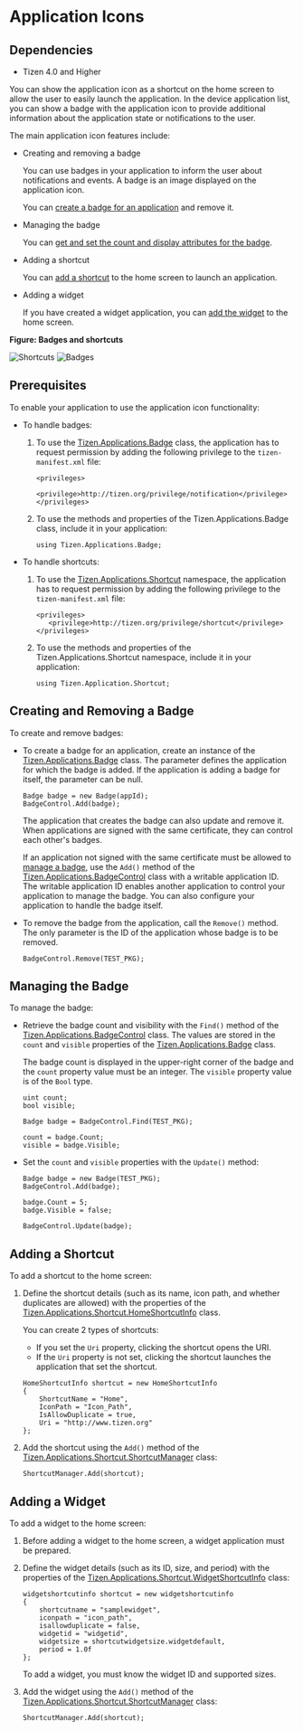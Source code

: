 Application Icons
=================

## Dependencies

- Tizen 4.0 and Higher

You can show the application icon as a shortcut on the home screen to allow the user to easily launch the application. In the device application list, you can show a badge with the application icon to provide additional information about the application state or notifications to the user.

The main application icon features include:

-   Creating and removing a badge

    You can use badges in your application to inform the user about notifications and events. A badge is an image displayed on the application icon.

    You can [create a badge for an application](#create) and remove it.

- Managing the badge

    You can [get and set the count and display attributes for the badge](#manage).

- Adding a shortcut

    You can [add a shortcut](#add) to the home screen to launch an application.

- Adding a widget

    If you have created a widget application, you can [add the widget](#add_widget) to the home screen.

**Figure: Badges and shortcuts**

![Shortcuts](./media/shortcut.png) ![Badges](./media/badge.png)


## Prerequisites


To enable your application to use the application icon functionality:

-   To handle badges:
    1.  To use the [Tizen.Applications.Badge](https://developer.tizen.org/dev-guide/csapi/api/Tizen.Applications.Badge.html) class, the application has to request permission by adding the following privilege to the `tizen-manifest.xml` file:

        ``` 
        <privileges>
           <privilege>http://tizen.org/privilege/notification</privilege>
        </privileges>
        ```

    2. To use the methods and properties of the Tizen.Applications.Badge class, include it in your application:

        ``` 
        using Tizen.Applications.Badge;
        ```

- To handle shortcuts:
    1.  To use the [Tizen.Applications.Shortcut](https://developer.tizen.org/dev-guide/csapi/api/Tizen.Applications.Shortcut.html) namespace, the application has to request permission by adding the following privilege to the `tizen-manifest.xml` file:

        ``` 
        <privileges>
           <privilege>http://tizen.org/privilege/shortcut</privilege>
        </privileges>
        ```

    2. To use the methods and properties of the Tizen.Applications.Shortcut namespace, include it in your application:

        ``` 
        using Tizen.Application.Shortcut;
        ```

<a name="create"></a>
## Creating and Removing a Badge

To create and remove badges:

-   To create a badge for an application, create an instance of the [Tizen.Applications.Badge](https://developer.tizen.org/dev-guide/csapi/api/Tizen.Applications.Badge.html) class. The parameter defines the application for which the badge is added. If the application is adding a badge for itself, the parameter can be null.

    ``` 
    Badge badge = new Badge(appId);
    BadgeControl.Add(badge);
    ```

    The application that creates the badge can also update and remove it. When applications are signed with the same certificate, they can control each other's badges.

    If an application not signed with the same certificate must be allowed to [manage a badge](#manage), use the `Add()` method of the [Tizen.Applications.BadgeControl](https://developer.tizen.org/dev-guide/csapi/api/Tizen.Applications.BadgeControl.html) class with a writable application ID. The writable application ID enables another application to control your application to manage the badge. You can also configure your application to handle the badge itself.

- To remove the badge from the application, call the `Remove()` method. The only parameter is the ID of the application whose badge is to be removed.

    ``` 
    BadgeControl.Remove(TEST_PKG);
    ```

<a name="manage"></a>
## Managing the Badge 

To manage the badge:

-   Retrieve the badge count and visibility with the `Find()` method of the [Tizen.Applications.BadgeControl](https://developer.tizen.org/dev-guide/csapi/api/Tizen.Applications.BadgeControl.html) class. The values are stored in the `count` and `visible` properties of the [Tizen.Applications.Badge](https://developer.tizen.org/dev-guide/csapi/api/Tizen.Applications.Badge.html) class.

    The badge count is displayed in the upper-right corner of the badge and the `count` property value must be an integer. The `visible` property value is of the `Bool` type.

    ``` 
    uint count;
    bool visible;

    Badge badge = BadgeControl.Find(TEST_PKG);

    count = badge.Count;
    visible = badge.Visible;
    ```

- Set the `count` and `visible` properties with the `Update()` method:

    ``` 
    Badge badge = new Badge(TEST_PKG);
    BadgeControl.Add(badge);

    badge.Count = 5;
    badge.Visible = false;

    BadgeControl.Update(badge);
    ```

<a name="add"></a>
## Adding a Shortcut

To add a shortcut to the home screen:

1.  Define the shortcut details (such as its name, icon path, and whether duplicates are allowed) with the properties of the [Tizen.Applications.Shortcut.HomeShortcutInfo](https://developer.tizen.org/dev-guide/csapi/api/Tizen.Applications.Shortcut.HomeShortcutInfo.html) class.

    You can create 2 types of shortcuts:

    -   If you set the `Uri` property, clicking the shortcut opens the URI.
    -   If the `Uri` property is not set, clicking the shortcut launches the application that set the shortcut.

    ``` 
    HomeShortcutInfo shortcut = new HomeShortcutInfo
    {
        ShortcutName = "Home",
        IconPath = "Icon_Path",
        IsAllowDuplicate = true,
        Uri = "http://www.tizen.org"
    };
    ```

2. Add the shortcut using the `Add()` method of the [Tizen.Applications.Shortcut.ShortcutManager](https://developer.tizen.org/dev-guide/csapi/api/Tizen.Applications.Shortcut.ShortcutManager.html) class:

    ``` 
    ShortcutManager.Add(shortcut);
    ```

<a name="add_widget"></a>
## Adding a Widget

To add a widget to the home screen:

1.  Before adding a widget to the home screen, a widget application must be prepared.
2. Define the widget details (such as its ID, size, and period) with the properties of the [Tizen.Applications.Shortcut.WidgetShortcutInfo](https://developer.tizen.org/dev-guide/csapi/api/Tizen.Applications.Shortcut.WidgetShortcutInfo.html) class:

    ``` 
    widgetshortcutinfo shortcut = new widgetshortcutinfo
    {
        shortcutname = "samplewidget",
        iconpath = "icon_path",
        isallowduplicate = false,
        widgetid = "widgetid",
        widgetsize = shortcutwidgetsize.widgetdefault,
        period = 1.0f
    };
    ```

    To add a widget, you must know the widget ID and supported sizes.

3. Add the widget using the `Add()` method of the [Tizen.Applications.Shortcut.ShortcutManager](https://developer.tizen.org/dev-guide/csapi/api/Tizen.Applications.Shortcut.ShortcutManager.html) class:

    ``` 
    ShortcutManager.Add(shortcut);
    ```


